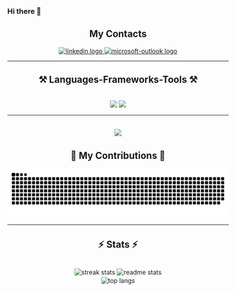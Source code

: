 ### Hi there 👋
<div align="center">
  
  <h2 align="center"> My Contacts </h2>
  <div align="center">
    <a href="https://www.linkedin.com/in/joaobaptista/" target="_blank">
      <img src="https://img.shields.io/static/v1?message=LinkedIn&logo=linkedin&label=&color=0077B5&logoColor=white&labelColor=&style=for-the-badge" height="40" alt="linkedin logo"  />
    </a>
    <a href= "mailto:joaobaptista@hotmail.com" target="_blank">
      <img src="https://img.shields.io/static/v1?message=Outlook&logo=microsoft-outlook&label=&color=0078D4&logoColor=white&labelColor=&style=for-the-badge" height="40" alt="microsoft-outlook logo"  />
    </a>  
  </div>

  <hr />
  <h2 align="center">⚒️ Languages-Frameworks-Tools ⚒️</h2>
    <br/>
  <div align="center">
      <img src="https://skillicons.dev/icons?i=azure,aws,vscode,github,git,gherkin,jenkins,kubernetes,kafka,docker,vercel" />
      <img src="https://skillicons.dev/icons?i=cs,dotnet,python,javascript,html,css,mysql,postgres,rabbitmq,redis" /><br>
  </div>
  <hr/>
  <br/>
  <img src="https://i.imgur.com/edTkyMq.jpg" />
  <div align="center">
  <h2>🐍 My Contributions 🐍</h2>
  <picture>
    <source media="(prefers-color-scheme: dark)" srcset="https://raw.githubusercontent.com/joaovicentebaptista/joaovicentebaptista/output/github-contribution-grid-snake-dark.svg">
    <source media="(prefers-color-scheme: light)" srcset="https://raw.githubusercontent.com/joaovicentebaptista/joaovicentebaptista/output/github-contribution-grid-snake.svg">
    <img alt="github contribution grid snake animation" src="https://raw.githubusercontent.com/joaovicentebaptista/joaovicentebaptista/output/github-contribution-grid-snake.svg">
  </picture>

  <hr/>

  <h2 align="center">⚡ Stats ⚡</h2>
  <br>
  <div align=center>
    <img width=390 src="https://github-readme-streak-stats-joaovicentebaptista.vercel.app/?user=joaovicentebaptista&count_private=true&theme=react&border_radius=10" alt="streak stats"/>
    <img width=390 src="https://github-readme-stats-joaovicentebaptista.vercel.app/api?username=joaovicentebaptista&count_private=true&show_icons=true&theme=react&rank_icon=github&border_radius=10" alt="readme stats" />
    <br/>
    <img width=325 align="center" src="https://github-readme-stats-joaovicentebaptista.vercel.app/api/top-langs/?username=joaovicentebaptista&hide=HTML&langs_count=8&layout=compact&theme=react&border_radius=10&size_weight=0.5&count_weight=0.5&exclude_repo=github-readme-stats" alt="top langs" />
  
</div>
<!--
**JoaoVicenteBaptista/JoaoVicenteBaptista** is a ✨ _special_ ✨ repository because its `README.md` (this file) appears on your GitHub profile.

Here are some ideas to get you started:

- 🔭 I’m currently working on ...
- 🌱 I’m currently learning ...
- 👯 I’m looking to collaborate on ...
- 🤔 I’m looking for help with ...
- 💬 Ask me about ...
- 📫 How to reach me: ...
- 😄 Pronouns: ...
- ⚡ Fun fact: ...
-->
